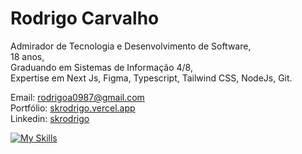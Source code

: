 # Rodrigo Carvalho

Admirador de Tecnologia e Desenvolvimento de Software, <br>
18 anos, <br>
Graduando em Sistemas de Informação 4/8, <br>
Expertise em Next Js, Figma, Typescript, Tailwind CSS, NodeJs, Git. <br>

Email: rodrigoa0987@gmail.com <br>
Portfólio: <a href="https://skrodrigo.vercel.app">skrodrigo.vercel.app</a><br> 
Linkedin: <a href="https://www.linkedin.com/in/skrodrigo">skrodrigo</a><br>        

[![My Skills](https://skillicons.dev/icons?i=next,react,tailwind,nodejs,ts,prisma)](https://skillicons.dev)
